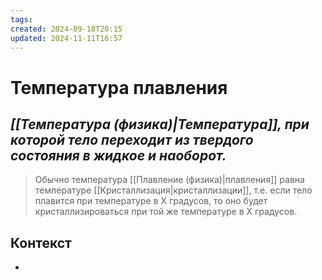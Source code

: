 ```yaml
---
tags: 
created: 2024-09-18T20:15
updated: 2024-11-11T16:57
---
```

# Температура плавления 

## ***[[Температура (физика)|Температура]], при которой тело переходит из твердого состояния в жидкое и наоборот.***

> Обычно температура [[Плавление (физика)|плавления]] равна температуре [[Кристаллизация|кристаллизации]], т.е. если тело плавится при температуре в X градусов, то оно будет кристаллизироваться при той же температуре в X градусов.

## Контекст
- 

